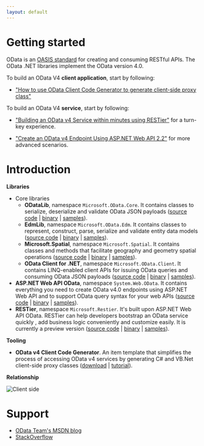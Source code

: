 ```yaml
---
layout: default
---
```


# Getting started

OData is an [OASIS standard](https://www.oasis-open.org/committees/tc_home.php?wg_abbrev=odata) for creating and consuming RESTful APIs. The OData .NET libraries implement the OData version 4.0.

To build an OData V4 **client application**, start by following:

- ["How to use OData Client Code Generator to generate client-side proxy class"](http://blogs.msdn.com/b/odatateam/archive/2014/03/12/how-to-use-odata-client-code-generator-to-generate-client-side-proxy-class.aspx)

To build an OData V4 **service**, start by following:

- ["Building an OData v4 Service within minutes using RESTier"](https://github.com/OData/RESTier/wiki/%5BSamples-1%5D-Getting-started---basic) for a turn-key experience.

- ["Create an OData v4 Endpoint Using ASP.NET Web API 2.2"](http://www.asp.net/web-api/overview/odata-support-in-aspnet-web-api/odata-v4/create-an-odata-v4-endpoint) for more advanced scenarios.

# Introduction

**Libraries**

- Core libraries
	- **ODataLib**, namespace `Microsoft.OData.Core`. It contains classes to serialize, deserialize and validate OData JSON payloads ([source code](https://github.com/OData/odata.net/tree/master/src/OData) \| [binary](http://www.nuget.org/packages/Microsoft.OData.Core/) \| [samples](http://odata.github.io/odata.net/)).
	- **EdmLib**, namespace `Microsoft.OData.Edm`. It contains classes to represent, construct, parse, serialize and validate entity data models ([source code](https://github.com/OData/odata.net/tree/master/src/Edm) \| [binary](http://www.nuget.org/packages/Microsoft.OData.Edm/) \| [samples](http://odata.github.io/odata.net/)).
	- **Microsoft.Spatial**, namespace `Microsoft.Spatial`. It contains classes and methods that facilitate geography and geometry spatial operations ([source code](https://github.com/OData/odata.net/tree/master/src/Spatial) \| [binary](http://www.nuget.org/packages/Microsoft.Spatial/) \| [samples](http://odata.github.io/odata.net/)).
    - **OData Client for .NET**, namespace `Microsoft.OData.Client`. It contains LINQ-enabled client APIs for issuing OData queries and consuming OData JSON payloads ([source code](https://github.com/OData/odata.net/tree/master/src/Client) \| [binary](http://www.nuget.org/packages/Microsoft.OData.Client/) \| [samples](http://odata.github.io/odata.net/)).
- **ASP.NET Web API OData**, namespace `System.Web.OData`. It contains everything you need to create OData v4.0 endpoints using ASP.NET Web API and to support OData query syntax for your web APIs ([source code](https://github.com/OData/WebApi) \| [binary](http://www.nuget.org/packages/Microsoft.AspNet.OData/) \| [samples](http://odata.github.io/WebApi/)).
- **RESTier**, namespace `Microsoft.Restier`. It's built upon ASP.NET Web API OData.  RESTier can help developers bootstrap an OData service quickly , add business logic conveniently and customize easily. It is currently a preview version ([source code](https://github.com/OData/RESTier) \| [binary](http://www.nuget.org/packages/Microsoft.Restier/) \| [samples](http://odata.github.io/RESTier/)).

**Tooling**

- **OData v4 Client Code Generator**. An item template that simplifies the process of accessing OData v4 services by generating C# and VB.Net client-side proxy classes ([download](https://visualstudiogallery.msdn.microsoft.com/9b786c0e-79d1-4a50-89a5-125e57475937) \| [tutorial](http://blogs.msdn.com/b/odatateam/archive/2014/03/11/how-to-use-odata-client-code-generator-to-generate-client-side-proxy-class.aspx)).

**Relationship**

![Client side]({{site.baseurl}}/assets/library-relationship.png)

# Support

- [OData Team's MSDN blog](http://blogs.msdn.com/b/odatateam/)
- [StackOverflow](http://stackoverflow.com/questions/tagged/odata)